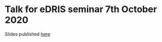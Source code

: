 # Talk for eDRIS seminar 7th October 2020

Slides published [here](https://davidhen.github.io/eDRIS_talk_20201007/#12)